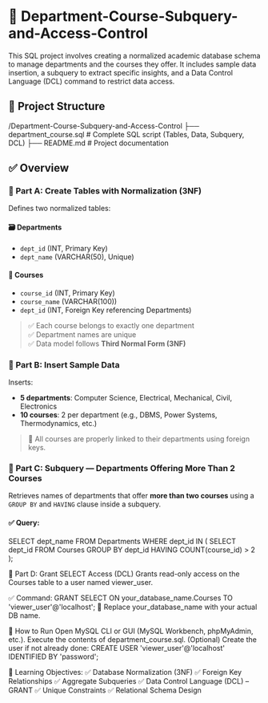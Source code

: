 # 📘 Department-Course-Subquery-and-Access-Control

This SQL project involves creating a normalized academic database schema to manage departments and the courses they offer. It includes sample data insertion, a subquery to extract specific insights, and a Data Control Language (DCL) command to restrict data access.

## 📂 Project Structure

/Department-Course-Subquery-and-Access-Control
├── department_course.sql # Complete SQL script (Tables, Data, Subquery, DCL)
├── README.md # Project documentation

## ✅ Overview

### 🔹 Part A: Create Tables with Normalization (3NF)

Defines two normalized tables:

#### 🗃️ Departments
- `dept_id` (INT, Primary Key)
- `dept_name` (VARCHAR(50), Unique)

#### 📘 Courses
- `course_id` (INT, Primary Key)
- `course_name` (VARCHAR(100))
- `dept_id` (INT, Foreign Key referencing Departments)

> ✅ Each course belongs to exactly one department  
> ✅ Department names are unique  
> ✅ Data model follows **Third Normal Form (3NF)**


### 🔹 Part B: Insert Sample Data

Inserts:
- **5 departments**: Computer Science, Electrical, Mechanical, Civil, Electronics
- **10 courses**: 2 per department (e.g., DBMS, Power Systems, Thermodynamics, etc.)

> 🔗 All courses are properly linked to their departments using foreign keys.


### 🔹 Part C: Subquery — Departments Offering More Than 2 Courses

Retrieves names of departments that offer **more than two courses** using a `GROUP BY` and `HAVING` clause inside a subquery.


#### ✅ Query:
SELECT dept_name
FROM Departments
WHERE dept_id IN (
    SELECT dept_id
    FROM Courses
    GROUP BY dept_id
    HAVING COUNT(course_id) > 2
);


🔹 Part D: Grant SELECT Access (DCL)
Grants read-only access on the Courses table to a user named viewer_user.

✅ Command:
GRANT SELECT ON your_database_name.Courses TO 'viewer_user'@'localhost';
🔐 Replace your_database_name with your actual DB name.


🚀 How to Run
Open MySQL CLI or GUI (MySQL Workbench, phpMyAdmin, etc.).
Execute the contents of department_course.sql.
(Optional) Create the user if not already done:
CREATE USER 'viewer_user'@'localhost' IDENTIFIED BY 'password';


🧠 Learning Objectives:
✅ Database Normalization (3NF)
✅ Foreign Key Relationships
✅ Aggregate Subqueries
✅ Data Control Language (DCL) – GRANT
✅ Unique Constraints
✅ Relational Schema Design


